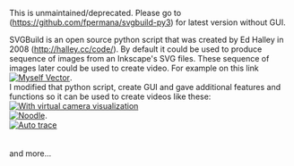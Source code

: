 This is unmaintained/deprecated. Please go to (https://github.com/fpermana/svgbuild-py3) for latest version without GUI.

SVGBuild is an open source python script that was created by Ed Halley in 2008 (http://halley.cc/code/).
By default it could be used to produce sequence of images from an Inkscape's SVG files.
These sequence of images later could be used to create video.
For example on this link <br/>
[![Myself Vector](http://img.youtube.com/vi/xWQWbbvYvlg/0.jpg)](http://www.youtube.com/watch?v=xWQWbbvYvlg).<br/>
I modified that python script, create GUI and gave additional features and functions so it can be used to create videos like these: <br/>
[![With virtual camera visualization](http://img.youtube.com/vi/TUOR9AXcyF4/0.jpg)](http://www.youtube.com/watch?v=TUOR9AXcyF4) <br/>
[![Noodle](http://img.youtube.com/vi/FOZ5y4NYMjs/0.jpg)](http://www.youtube.com/watch?v=FOZ5y4NYMjs).<br/>
[![Auto trace](http://img.youtube.com/vi/whgeRYBKRCE/0.jpg)](http://www.youtube.com/watch?v=whgeRYBKRCE) <br/>
<br/>
<br/>
and more...
